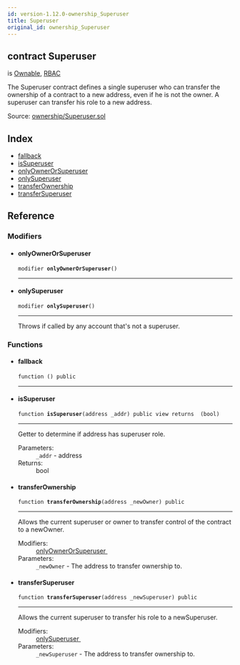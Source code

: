 ```yaml
---
id: version-1.12.0-ownership_Superuser
title: Superuser
original_id: ownership_Superuser
---
```


<div class="contract-doc"><div class="contract"><h2 class="contract-header"><span class="contract-kind">contract</span> Superuser</h2><p class="base-contracts"><span>is</span> <a href="ownership_Ownable.html">Ownable</a><span>, </span><a href="access_rbac_RBAC.html">RBAC</a></p><p class="description">The Superuser contract defines a single superuser who can transfer the ownership of a contract to a new address, even if he is not the owner. A superuser can transfer his role to a new address.</p><div class="source">Source: <a href="https://github.com/OpenZeppelin/zeppelin-solidity/blob/v1.12.0/contracts/ownership/Superuser.sol" target="_blank">ownership/Superuser.sol</a></div></div><div class="index"><h2>Index</h2><ul><li><a href="ownership_Superuser.html#">fallback</a></li><li><a href="ownership_Superuser.html#isSuperuser">isSuperuser</a></li><li><a href="ownership_Superuser.html#onlyOwnerOrSuperuser">onlyOwnerOrSuperuser</a></li><li><a href="ownership_Superuser.html#onlySuperuser">onlySuperuser</a></li><li><a href="ownership_Superuser.html#transferOwnership">transferOwnership</a></li><li><a href="ownership_Superuser.html#transferSuperuser">transferSuperuser</a></li></ul></div><div class="reference"><h2>Reference</h2><div class="modifiers"><h3>Modifiers</h3><ul><li><div class="item modifier"><span id="onlyOwnerOrSuperuser" class="anchor-marker"></span><h4 class="name">onlyOwnerOrSuperuser</h4><div class="body"><code class="signature">modifier <strong>onlyOwnerOrSuperuser</strong><span>() </span></code><hr/></div></div></li><li><div class="item modifier"><span id="onlySuperuser" class="anchor-marker"></span><h4 class="name">onlySuperuser</h4><div class="body"><code class="signature">modifier <strong>onlySuperuser</strong><span>() </span></code><hr/><div class="description"><p>Throws if called by any account that&#x27;s not a superuser.</p></div></div></div></li></ul></div><div class="functions"><h3>Functions</h3><ul><li><div class="item function"><span id="fallback" class="anchor-marker"></span><h4 class="name">fallback</h4><div class="body"><code class="signature">function <strong></strong><span>() </span><span>public </span></code><hr/></div></div></li><li><div class="item function"><span id="isSuperuser" class="anchor-marker"></span><h4 class="name">isSuperuser</h4><div class="body"><code class="signature">function <strong>isSuperuser</strong><span>(address _addr) </span><span>public </span><span>view </span><span>returns  (bool) </span></code><hr/><div class="description"><p>Getter to determine if address has superuser role.</p></div><dl><dt><span class="label-parameters">Parameters:</span></dt><dd><div><code>_addr</code> - address</div></dd><dt><span class="label-return">Returns:</span></dt><dd>bool</dd></dl></div></div></li><li><div class="item function"><span id="transferOwnership" class="anchor-marker"></span><h4 class="name">transferOwnership</h4><div class="body"><code class="signature">function <strong>transferOwnership</strong><span>(address _newOwner) </span><span>public </span></code><hr/><div class="description"><p>Allows the current superuser or owner to transfer control of the contract to a newOwner.</p></div><dl><dt><span class="label-modifiers">Modifiers:</span></dt><dd><a href="ownership_Superuser.html#onlyOwnerOrSuperuser">onlyOwnerOrSuperuser </a></dd><dt><span class="label-parameters">Parameters:</span></dt><dd><div><code>_newOwner</code> - The address to transfer ownership to.</div></dd></dl></div></div></li><li><div class="item function"><span id="transferSuperuser" class="anchor-marker"></span><h4 class="name">transferSuperuser</h4><div class="body"><code class="signature">function <strong>transferSuperuser</strong><span>(address _newSuperuser) </span><span>public </span></code><hr/><div class="description"><p>Allows the current superuser to transfer his role to a newSuperuser.</p></div><dl><dt><span class="label-modifiers">Modifiers:</span></dt><dd><a href="ownership_Superuser.html#onlySuperuser">onlySuperuser </a></dd><dt><span class="label-parameters">Parameters:</span></dt><dd><div><code>_newSuperuser</code> - The address to transfer ownership to.</div></dd></dl></div></div></li></ul></div></div></div>
